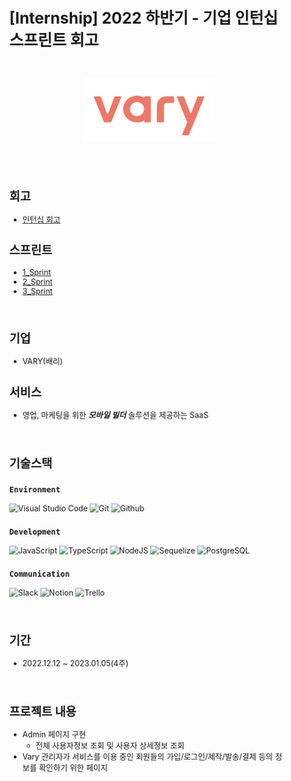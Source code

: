 # [Internship] 2022 하반기 - 기업 인턴십 스프린트 회고

<br>
<p align="center"><img src="vary.png"></p>
<br>

<br>

## 회고

- [인턴십 회고](https://amethyst-mahogany-d44.notion.site/VARY-0610686e50ca4e09a4a7ad3fe7ae42dd)

## 스프린트

- [1_Sprint](1_sprint.md)
- [2_Sprint](2_sprint.md)
- [3_Sprint](3_sprint.md)

<br>

## 기업

- VARY(배리)
  <br>

## 서비스

- 영업, 마케팅을 위한 **_모바일 빌더_** 솔루션을 제공하는 SaaS

<br>

## 기술스택

### `Environment`

![Visual Studio Code](https://img.shields.io/badge/Visual%20Studio%20Code-007ACC?style=for-the-badge&logo=Visual%20Studio%20Code&logoColor=white)
![Git](https://img.shields.io/badge/Git-F05032?style=for-the-badge&logo=Git&logoColor=white)
![Github](https://img.shields.io/badge/GitHub-1c1e2b?style=for-the-badge&logo=GitHub&logoColor=white)

### `Development`

![JavaScript](https://img.shields.io/badge/JavaScript-F7DF1E?style=for-the-badge&logo=Javascript&logoColor=white)
![TypeScript](https://img.shields.io/badge/typescript-32354d?style=for-the-badge&logo=Typescript&logoColor=#3178C6)
![NodeJS](https://img.shields.io/badge/NodeJS-339933?style=for-the-badge&logo=Node.JS&logoColor=white)
![Sequelize](https://img.shields.io/badge/Sequelize-F3E8E4?style=for-the-badge&logo=sequelize&logoColor=52B0E7)
![PostgreSQL](https://img.shields.io/badge/PostgreSQL-7952B3?style=for-the-badge&logo=PostgreSQL&logoColor=white)

### `Communication`

![Slack](https://img.shields.io/badge/Slack-4A154B?style=for-the-badge&logo=Slack&logoColor=white)
![Notion](https://img.shields.io/badge/Notion-000000?style=for-the-badge&logo=Notion&logoColor=white)
![Trello](https://img.shields.io/badge/Trello-00897B?style=for-the-badge&logo=trello&logoColor=white)

<br>

## 기간

- 2022.12.12 ~ 2023.01.05(4주)

<br>

## 프로젝트 내용

- Admin 페이지 구현
  - 전체 사용자정보 조회 및 사용자 상세정보 조회
- Vary 관리자가 서비스를 이용 중인 회원들의 가입/로그인/제작/발송/결제 등의 정보를 확인하기 위한 페이지
